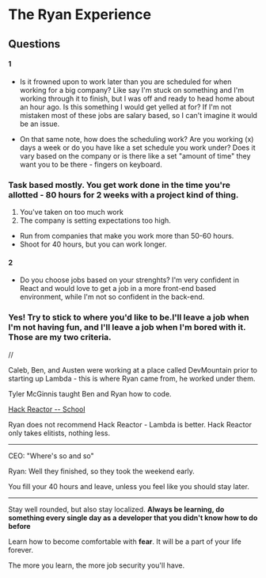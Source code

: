 # The Ryan Experience

## Questions

#### 1

* Is it frowned upon to work later than you are scheduled for when working for a big company? Like say I'm stuck on something and I'm working through it to finish, but I was off and ready to head home about an hour ago. Is this something I would get yelled at for? If I'm not mistaken most of these jobs are salary based, so I can't imagine it would be an issue.

* On that same note, how does the scheduling work? Are you working (x) days a week or do you have like a set schedule you work under? Does it vary based on the company or is there like a set "amount of time" they want you to be there - fingers on keyboard.

### Task based mostly. You get work done in the time you're allotted - 80 hours for 2 weeks with a project kind of thing.

1.  You've taken on too much work
2.  The company is setting expectations too high.

* Run from companies that make you work more than 50-60 hours.
* Shoot for 40 hours, but you can work longer.

#### 2

* Do you choose jobs based on your strenghts? I'm very confident in React and would love to get a job in a more front-end based environment, while I'm not so confident in the back-end.

### Yes! Try to stick to where you'd like to be.I'll leave a job when I'm not having fun, and I'll leave a job when I'm bored with it. Those are my two criteria.

//

Caleb, Ben, and Austen were working at a place called DevMountain prior to starting up Lambda - this is where Ryan came from, he worked under them.

Tyler McGinnis taught Ben and Ryan how to code.

[Hack Reactor -- School](https://www.hackreactor.com/?nav=1#)

Ryan does not recommend Hack Reactor - Lambda is better. Hack Reactor only takes elitists, nothing less.

---

CEO: "Where's so and so"

Ryan: Well they finished, so they took the weekend early.

You fill your 40 hours and leave, unless you feel like you should stay later.

---

Stay well rounded, but also stay localized. **Always be learning, do something every single day as a developer that you didn't know how to do before**

Learn how to become comfortable with **fear**. It will be a part of your life forever.

The more you learn, the more job security you'll have.
